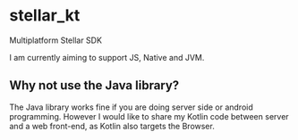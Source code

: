 # stellar_kt
Multiplatform Stellar SDK

I am currently aiming to support JS, Native and JVM. 

## Why not use the Java library?
The Java library works fine if you are doing server side or android programming. However I would like to share my Kotlin code between server and a web front-end, as Kotlin also targets the Browser.
